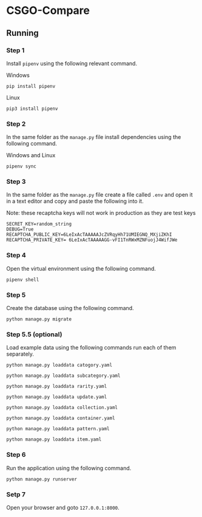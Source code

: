 # CSGO-Compare


## Running
### Step 1
Install `pipenv` using the following relevant command.

Windows
```
pip install pipenv
```

Linux
```
pip3 install pipenv
```

### Step 2
In the same folder as the `manage.py` file install dependencies using the following command.

Windows and Linux
```
pipenv sync
```

### Step 3
In the same folder as the `manage.py` file create a file called `.env` and open it in a text editor and copy and paste the following into it.

Note: these recaptcha keys will not work in production as they are test keys
```
SECRET_KEY=random_string
DEBUG=True
RECAPTCHA_PUBLIC_KEY=6LeIxAcTAAAAAJcZVRqyHh71UMIEGNQ_MXjiZKhI
RECAPTCHA_PRIVATE_KEY= 6LeIxAcTAAAAAGG-vFI1TnRWxMZNFuojJ4WifJWe
```

### Step 4
Open the virtual environment using the following command.

```
pipenv shell
```

### Step 5
Create the database using the following command.

```
python manage.py migrate
```

### Step 5.5 (optional)
Load example data using the following commands run each of them separately.

```
python manage.py loaddata catogory.yaml
```

```
python manage.py loaddata subcategory.yaml
```

```
python manage.py loaddata rarity.yaml
```

```
python manage.py loaddata update.yaml
```

```
python manage.py loaddata collection.yaml
```

```
python manage.py loaddata container.yaml
```


```
python manage.py loaddata pattern.yaml
```

```
python manage.py loaddata item.yaml
```

### Step 6
Run the application using the following command.

```
python manage.py runserver
```

### Setp 7
Open your browser and goto `127.0.0.1:8000`.